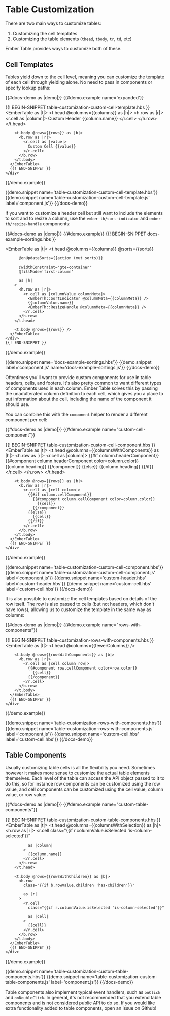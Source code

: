 # Table Customization

There are two main ways to customize tables:

1. Customizing the cell templates
2. Customizing the table elements (`thead`, `tbody`, `tr`, `td`, etc)

Ember Table provides ways to customize both of these.

## Cell Templates

Tables yield down to the cell level, meaning you can customize the template of
each cell through yielding alone. No need to pass in components or specify
lookup paths:

{{#docs-demo as |demo|}}
  {{#demo.example name='expanded'}}
    <div class="demo-container">
      {{! BEGIN-SNIPPET table-customization-custom-cell-template.hbs }}
      <EmberTable as |t|>
        <t.head @columns={{columns}} as |h|>
          <h.row as |r|>
            <r.cell as |column|>
              Custom Header {{column.name}}
            </r.cell>
          </h.row>
        </t.head>

        <t.body @rows={{rows}} as |b|>
          <b.row as |r|>
            <r.cell as |value|>
              Custom Cell {{value}}
            </r.cell>
          </b.row>
        </t.body>
      </EmberTable>
      {{! END-SNIPPET }}
    </div>
  {{/demo.example}}

  {{demo.snippet name='table-customization-custom-cell-template.hbs'}}
  {{demo.snippet name='table-customization-custom-cell-template.js' label='component.js'}}
{{/docs-demo}}

If you want to customize a header cell but still want to include the elements to sort and
to resize a column, use the `ember-th/sort-indicator` and `ember-th/resize-handle`
components:

{{#docs-demo as |demo|}}
  {{#demo.example}}
    {{! BEGIN-SNIPPET docs-example-sortings.hbs }}
    <div class="demo-container">
      <EmberTable as |t|>
        <t.head
          @columns={{columns}}
          @sorts={{sorts}}

          @onUpdateSorts={{action (mut sorts)}}

          @widthConstraint='gte-container'
          @fillMode='first-column'
        
          as |h|
        >
          <h.row as |r|>
            <r.cell as |columnValue columnMeta|>
              <EmberTh::SortIndicator @columnMeta={{columnMeta}} />
              {{columnValue.name}}
              <EmberTh::ResizeHandle @columnMeta={{columnMeta}} />
            </r.cell>
          </h.row>
        </t.head>

        <t.body @rows={{rows}} />
      </EmberTable>
    </div>
    {{! END-SNIPPET }}
  {{/demo.example}}

  {{demo.snippet name='docs-example-sortings.hbs'}}
  {{demo.snippet label='component.js' name='docs-example-sortings.js'}}
{{/docs-demo}}

Oftentimes you'll want to provide custom components for use in table headers,
cells, and footers. It's also pretty common to want different types of
components used in each column. Ember Table solves this by passing the
unadulterated column definition to each cell, which gives you a place to put
information about the cell, including the name of the component it should use.

You can combine this with the `component` helper to render a different component
per cell:

{{#docs-demo as |demo|}}
  {{#demo.example name="custom-cell-component"}}
    <div class="demo-container small">
      {{! BEGIN-SNIPPET table-customization-custom-cell-component.hbs }}
      <EmberTable as |t|>
        <t.head @columns={{columnsWithComponents}} as |h|>
          <h.row as |r|>
            <r.cell as |column|>
              {{#if column.headerComponent}}
                {{#component column.headerComponent color=column.color}}
                  {{column.heading}}
                {{/component}}
              {{else}}
                {{column.heading}}
              {{/if}}
            </r.cell>
          </h.row>
        </t.head>

        <t.body @rows={{rows}} as |b|>
          <b.row as |r|>
            <r.cell as |cell column|>
              {{#if column.cellComponent}}
                {{#component column.cellComponent color=column.color}}
                  {{cell}}
                {{/component}}
              {{else}}
                {{cell}}
              {{/if}}
            </r.cell>
          </b.row>
        </t.body>
      </EmberTable>
      {{! END-SNIPPET }}
    </div>
  {{/demo.example}}

  {{demo.snippet name='table-customization-custom-cell-component.hbs'}}
  {{demo.snippet name='table-customization-custom-cell-component.js' label='component.js'}}
  {{demo.snippet name='custom-header.hbs' label='custom-header.hbs'}}
  {{demo.snippet name='custom-cell.hbs' label='custom-cell.hbs'}}
{{/docs-demo}}

It is also possible to customize the cell templates based on details of the row
itself. The row is also passed to cells (but not headers, which don't have
rows), allowing us to customize the template in the same way as columns:

{{#docs-demo as |demo|}}
  {{#demo.example name="rows-with-components"}}
    <div class="demo-container small">
      {{! BEGIN-SNIPPET table-customization-rows-with-components.hbs }}
      <EmberTable as |t|>
        <t.head @columns={{fewerColumns}} />

        <t.body @rows={{rowsWithComponents}} as |b|>
          <b.row as |r|>
            <r.cell as |cell column row|>
              {{#component row.cellComponent color=row.color}}
                {{cell}}
              {{/component}}
            </r.cell>
          </b.row>
        </t.body>
      </EmberTable>
      {{! END-SNIPPET }}
    </div>
  {{/demo.example}}

  {{demo.snippet name='table-customization-rows-with-components.hbs'}}
  {{demo.snippet name='table-customization-rows-with-components.js' label='component.js'}}
  {{demo.snippet name='custom-cell.hbs' label='custom-cell.hbs'}}
{{/docs-demo}}

## Table Components

Usually customizing table cells is all the flexibility you need. Sometimes
however it makes more sense to customize the actual table elements themselves.
Each level of the table can access the API object passed to it to do this,
so for instance row components can be customized using the row value, and
cell components can be customized using the cell value, column value, or row
value:

{{#docs-demo as |demo|}}
  {{#demo.example name="custom-table-components"}}
    <div class="demo-container small">
      {{! BEGIN-SNIPPET table-customization-custom-table-components.hbs }}
      <EmberTable as |t|>
        <t.head @columns={{columnsWithSelection}} as |h|>
          <h.row as |r|>
            <r.cell
              class="{{if r.columnValue.isSelected 'is-column-selected'}}"

              as |column|
            >
              {{column.name}}
            </r.cell>
          </h.row>
        </t.head>

        <t.body @rows={{rowsWithChildren}} as |b|>
          <b.row
            class="{{if b.rowValue.children 'has-children'}}"

            as |r|
          >
            <r.cell
              class="{{if r.columnValue.isSelected 'is-column-selected'}}"

              as |cell|
            >
              {{cell}}
            </r.cell>
          </b.row>
        </t.body>
      </EmberTable>
      {{! END-SNIPPET }}
    </div>
  {{/demo.example}}

  {{demo.snippet name='table-customization-custom-table-components.hbs'}}
  {{demo.snippet name='table-customization-custom-table-components.js' label='component.js'}}
{{/docs-demo}}

Table components also implement typical event handlers, such as `onClick` and
`onDoubleClick`. In general, it's not recommended that you extend table
components and is not considered public API to do so. If you would like extra
functionality added to table components, open an issue on Github!
